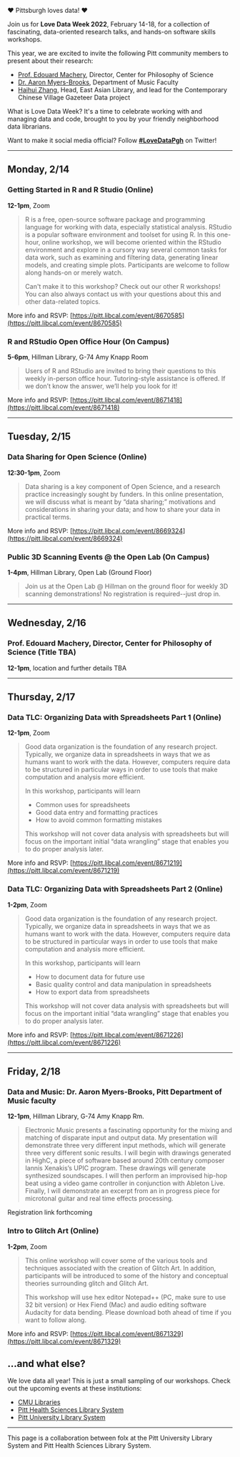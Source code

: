 ♥ Pittsburgh loves data! ♥

Join us for **Love Data Week 2022**, February 14-18, for a collection of fascinating, data-oriented research talks, and hands-on software skills workshops.

This year, we are excited to invite the following Pitt community members to present about their research: 

* [Prof. Edouard Machery](https://www.hps.pitt.edu/people/edouard-machery), Director, Center for Philosophy of Science
* [Dr. Aaron Myers-Brooks](https://www.music.pitt.edu/people/aaron-myers-brooks), Department of Music Faculty
* [Haihui Zhang](https://pitt.libguides.com/haihuizhang), Head, East Asian Library, and lead for the Contemporary Chinese Village Gazeteer Data project

What is Love Data Week? It's a time to celebrate working with and managing data and code, brought to you by your friendly neighborhood data librarians. 

Want to make it social media official? Follow [**#LoveDataPgh**](https://twitter.com/search?q=%23lovedatapgh) on Twitter!

----------

## Monday, 2/14
### <a name="mon-uls-1"></a>Getting Started in R and R Studio (Online)
**12-1pm**, Zoom
>R is a free, open-source software package and programming language for working with data, especially statistical analysis. RStudio is a popular software environment and toolset for using R. In this one-hour, online workshop, we will become oriented within the RStudio environment and explore in a cursory way several common tasks for data work, such as examining and filtering data, generating linear models, and creating simple plots. Participants are welcome to follow along hands-on or merely watch.
>
>Can't make it to this workshop? Check out our other R workshops! You can also always contact us with your questions about this and other data-related topics.

More info and RSVP: [https://pitt.libcal.com/event/8670585](https://pitt.libcal.com/event/8670585)

### <a name="mon-uls-2"></a>R and RStudio Open Office Hour (On Campus)
**5-6pm**, Hillman Library, G-74 Amy Knapp Room
>Users of R and RStudio are invited to bring their questions to this weekly in-person office hour. Tutoring-style assistance is offered. If we don’t know the answer, we’ll help you look for it!

More info and RSVP: [https://pitt.libcal.com/event/8671418](https://pitt.libcal.com/event/8671418)

----------

## Tuesday, 2/15
### <a name="tues-uls-1"></a>Data Sharing for Open Science (Online)
**12:30-1pm**, Zoom
>Data sharing is a key component of Open Science, and a research practice increasingly sought by funders. In this online presentation, we will discuss what is meant by “data sharing;” motivations and considerations in sharing your data; and how to share your data in practical terms.

More info and RSVP: [https://pitt.libcal.com/event/8669324](https://pitt.libcal.com/event/8669324)

### <a name="tues-uls-2"></a>Public 3D Scanning Events @ the Open Lab (On Campus)
**1-4pm**, Hillman Library, Open Lab (Ground Floor)
>Join us at the Open Lab @ Hillman on the ground floor for weekly 3D scanning demonstrations! No registration is required--just drop in.

----------

## Wednesday, 2/16
### <a name="wed-uls-1"></a>Prof. Edouard Machery, Director, Center for Philosophy of Science (Title TBA)
**12-1pm**, location and further details TBA

----------

## Thursday, 2/17
### <a name="thurs-uls-1"></a>Data TLC: Organizing Data with Spreadsheets Part 1 (Online)
**12-1pm**, Zoom
>Good data organization is the foundation of any research project. Typically, we organize data in spreadsheets in ways that we as humans want to work with the data. However, computers require data to be structured in particular ways in order to use tools that make computation and analysis more efficient.
>
>In this workshop, participants will learn  
>
>* Common uses for spreadsheets
>* Good data entry and formatting practices
>* How to avoid common formatting mistakes  
>
>This workshop will not cover data analysis with spreadsheets but will focus on the important initial “data wrangling” stage that enables you to do proper analysis later.

More info and RSVP: [https://pitt.libcal.com/event/8671219](https://pitt.libcal.com/event/8671219)

### <a name="thurs-uls-2"></a>Data TLC: Organizing Data with Spreadsheets Part 2 (Online)
**1-2pm**, Zoom
>Good data organization is the foundation of any research project. Typically, we organize data in spreadsheets in ways that we as humans want to work with the data. However, computers require data to be structured in particular ways in order to use tools that make computation and analysis more efficient.
>
>In this workshop, participants will learn  
>
>* How to document data for future use
>* Basic quality control and data manipulation in spreadsheets
>* How to export data from spreadsheets
>
> This workshop will not cover data analysis with spreadsheets but will focus on the important initial “data wrangling” stage that enables you to do proper analysis later.

More info and RSVP: [https://pitt.libcal.com/event/8671226](https://pitt.libcal.com/event/8671226)

----------

## Friday, 2/18
### <a name="fri-uls-1"></a>Data and Music: Dr. Aaron Myers-Brooks, Pitt Department of Music faculty
**12-1pm**, Hillman Library, G-74 Amy Knapp Rm.
>Electronic Music presents a fascinating opportunity for the mixing and matching of disparate input and output data. My presentation will demonstrate three very different input methods, which will generate three very different sonic results. I will begin with drawings generated in HighC, a piece of software based around 20th century composer Iannis Xenakis’s UPIC program. These drawings will generate synthesized soundscapes. I will then perform an improvised hip-hop beat using a video game controller in conjunction with Ableton Live. Finally, I will demonstrate an excerpt from an in progress piece for microtonal guitar and real time effects processing.

Registration link forthcoming

### <a name="fri-uls-2"></a>Intro to Glitch Art (Online)
**1-2pm**, Zoom
>This online workshop will cover some of the various tools and techniques associated with the creation of Glitch Art. In addition, participants will be introduced to some of the history and conceptual theories surrounding glitch and Glitch Art.
>
>This workshop will use hex editor Notepad++ (PC, make sure to use 32 bit version) or Hex Fiend (Mac) and audio editing software Audacity for data bending. Please download both ahead of time if you want to follow along.

More info and RSVP: [https://pitt.libcal.com/event/8671329](https://pitt.libcal.com/event/8671329)

## ...and what else?
We love data all year! This is just a small sampling of our workshops. Check out the upcoming events at these institutions:
* [CMU Libraries](https://cmu.libcal.com/calendar/events/?cid=-1&t=m&d=0000-00-00&cal=-1&inc=0)
* [Pitt Health Sciences Library System](https://www.hsls.pitt.edu/calendar)
* [Pitt University Library System](https://pitt.libcal.com/calendar/today/?cid=2274&t=d&d=0000-00-00&cal=2274&inc=0)

---
This page is a collaboration between folx at the Pitt University Library System and Pitt Health Sciences Library System.
